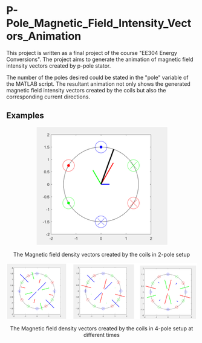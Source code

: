 # P-Pole_Magnetic_Field_Intensity_Vectors_Animation

This project is written as a final project of the course "EE304 Energy Conversions". The project aims to generate the animation of magnetic field intensity vectors created by p-pole stator. 

The number of the poles desired could be stated in the "pole" variable of the MATLAB script. The resultant animation not only shows the generated magnetic field intensity vectors created by the coils but also the corresponding current directions.

## Examples

<p align="center">
  <img src="exampleimages/2pole_setup.PNG">
  <p align="center">The Magnetic field density vectors created by the coils in 2-pole setup</p>
</p>

<p align="center">
  <img src="exampleimages/4pole_setup.PNG">
  <p align="center">The Magnetic field density vectors created by the coils in 4-pole setup at different times</p>
</p>

